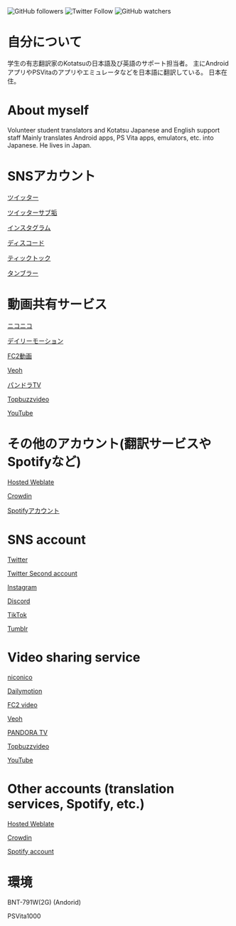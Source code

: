 <img alt="GitHub followers" src="https://img.shields.io/github/followers/kuragehimekurara1?style=social">
<img alt="Twitter Follow" src="https://img.shields.io/twitter/follow/newplicyvimeo2?style=social">
<img alt="GitHub watchers" src="https://img.shields.io/github/watchers/kuragehimekurara1/kuragehimekurara1?style=social">

# 自分について 
学生の有志翻訳家のKotatsuの日本語及び英語のサポート担当者。
主にAndroidアプリやPSVitaのアプリやエミュレータなどを日本語に翻訳している。
日本在住。


# About myself
Volunteer student translators and Kotatsu Japanese and English support staff
Mainly translates Android apps, PS Vita apps, emulators, etc. into Japanese.
He lives in Japan.

# SNSアカウント
[ツイッター](https://mobile.twitter.com/newplicyvimeo2)

[ツイッターサブ垢](https://mobile.twitter.com/newplicyvimeo)

[インスタグラム](https://www.instagram.com/kuragehime641/)

[ディスコード](https://discord.com/users/627076512482590731)

[ティックトック](https://www.tiktok.com/@princesskaigetsu)

[タンブラー](https://kuragehimeplicy.tumblr.com/)

# 動画共有サービス

[ニコニコ](https://www.nicovideo.jp/user/95240708)

[デイリーモーション](https://www.dailymotion.com/dm_f07e9dc5933e5396e37b203bef0bcf15)

[FC2動画](https://video.fc2.com/account/63104161)

[Veoh](https://www.veoh.com/users/kuragehimeniconico)

[パンドラTV](http://jp.channel.pandora.tv/channel/video.ptv?ch_userid=kurage223&ref=ch&lot=mytop)

[Topbuzzvideo](https://www.topbuzz.com/user/6741381479979828230/publish)

[YouTube](https://www.youtube.com/channel/UC3eXbZnRGDSH1ADxm9_7iLA)

# その他のアカウント(翻訳サービスやSpotifyなど)

[Hosted Weblate](https://hosted.weblate.org/user/kuragehimekurara1/)  

[Crowdin](https://crowdin.com/profile/kuragehimekurara1)

[Spotifyアカウント](https://open.spotify.com/user/6sypf2uehf86m8q3k6mxtqeke?si=s-NxUEBiSYyWRcgsQBaTMA&utm_source=copy-link)

# SNS account
[Twitter](https://mobile.twitter.com/newplicyvimeo2)

[Twitter Second account](https://mobile.twitter.com/newplicyvimeo)

[Instagram](https://www.instagram.com/kuragehime641/)

[Discord](https://discord.com/users/627076512482590731)

[TikTok](https://www.tiktok.com/@princesskaigetsu)

[Tumblr](https://kuragehimeplicy.tumblr.com/)

# Video sharing service

[niconico](https://www.nicovideo.jp/user/95240708)

[Dailymotion](https://www.dailymotion.com/dm_f07e9dc5933e5396e37b203bef0bcf15)

[FC2 video](https://video.fc2.com/account/63104161)

[Veoh](https://www.veoh.com/users/kuragehimeniconico)

[PANDORA TV](http://jp.channel.pandora.tv/channel/video.ptv?ch_userid=kurage223&ref=ch&lot=mytop)

[Topbuzzvideo](https://www.topbuzz.com/user/6741381479979828230/publish)

[YouTube](https://www.youtube.com/channel/UC3eXbZnRGDSH1ADxm9_7iLA)

# Other accounts (translation services, Spotify, etc.)

[Hosted Weblate](https://hosted.weblate.org/user/kuragehimekurara1/)  

[Crowdin](https://crowdin.com/profile/kuragehimekurara1)

[Spotify account](https://open.spotify.com/user/6sypf2uehf86m8q3k6mxtqeke?si=s-NxUEBiSYyWRcgsQBaTMA&utm_source=copy-link)

# 環境

BNT-791W(2G)  (Andorid)

PSVita1000

